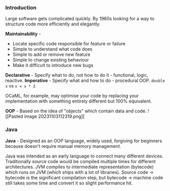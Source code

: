 ### Introduction
Large software gets complicated quickly. By 1960s looking for a way to structure code more efficiently and elegantly.

**Maintainability** -
- Locate specific code responsible for feature or failure
- Simple to understand what code does
- Simple to add or remove new feature
- Simple to change existing behaviour
- Make it difficult to introduce new bugs

**Declarative** - Specify what to do, not how to do it - functional, logic, reactive.
**Imperative** - Specify what and how to do - procedural OOP.
`double x` vs `x = x * 2`

OCaML, for example, may optimise your code by replacing your implementation with something entirely different but 100% equivalent.

**OOP** - Based on the idea of "objects" which contain data and code.
![[Pasted image 20231103112319.png]]
### Java
**Java** - Designed as an OOP language, widely used, forgiving for beginners because doesn't require manual memory management.

Java was intended as an early language to connect many different devices. Traditionally source code would be compiled multiple times for different architectures.
JVM compiles to intermediate representation (bytecode) which runs on JVM (which ships with a lot of libraries).
Source code -> bytecode is the significant compilation step, but bytecode -> machine code still takes some time and convert it so slight performance hit.

